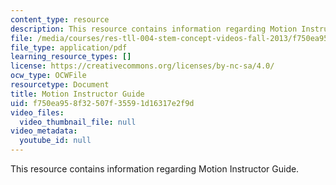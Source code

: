 ```yaml
---
content_type: resource
description: This resource contains information regarding Motion Instructor Guide.
file: /media/courses/res-tll-004-stem-concept-videos-fall-2013/f750ea958f32507f35591d16317e2f9d_MITRES_TLL-004F13_Motn_IG.pdf
file_type: application/pdf
learning_resource_types: []
license: https://creativecommons.org/licenses/by-nc-sa/4.0/
ocw_type: OCWFile
resourcetype: Document
title: Motion Instructor Guide
uid: f750ea95-8f32-507f-3559-1d16317e2f9d
video_files:
  video_thumbnail_file: null
video_metadata:
  youtube_id: null
---
```

This resource contains information regarding Motion Instructor Guide.